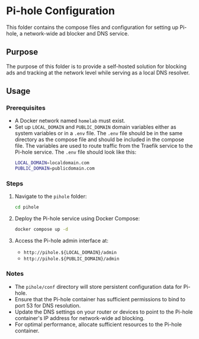 # Pi-hole Configuration

This folder contains the compose files and configuration for setting up Pi-hole, a network-wide ad blocker and DNS service.

## Purpose

The purpose of this folder is to provide a self-hosted solution for blocking ads and tracking at the network level while serving as a local DNS resolver.

## Usage

### Prerequisites
- A Docker network named `homelab` must exist.
- Set up `LOCAL_DOMAIN` and `PUBLIC_DOMAIN` domain variables either as system variables or in a `.env` file. The `.env` file should be in the same directory as the compose file and should be included in the compose file. The variables are used to route traffic from the Traefik service to the Pi-hole service. The `.env` file should look like this:
    ```bash
    LOCAL_DOMAIN=localdomain.com
    PUBLIC_DOMAIN=publicdomain.com
    ```

### Steps
1. Navigate to the `pihole` folder:
    ```bash
    cd pihole
    ```

2. Deploy the Pi-hole service using Docker Compose:
    ```bash
    docker compose up -d
    ```

3. Access the Pi-hole admin interface at:
    - `http://pihole.${LOCAL_DOMAIN}/admin`
    - `http://pihole.${PUBLIC_DOMAIN}/admin`

### Notes
- The `pihole/conf` directory will store persistent configuration data for Pi-hole.
- Ensure that the Pi-hole container has sufficient permissions to bind to port 53 for DNS resolution.
- Update the DNS settings on your router or devices to point to the Pi-hole container's IP address for network-wide ad blocking.
- For optimal performance, allocate sufficient resources to the Pi-hole container.
